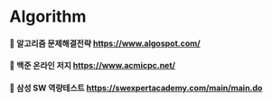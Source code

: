 # Algorithm


#### 📌  알고리즘 문제해결전략 https://www.algospot.com/


#### 📌  백준 온라인 저지 https://www.acmicpc.net/


#### 📌  삼성 SW 역량테스트 https://swexpertacademy.com/main/main.do


